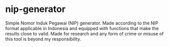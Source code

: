 # nip-generator
Simple Nomor Induk Pegawai (NIP) generator. Made according to the NIP format applicable in Indonesia and equipped with functions that make the results close to valid.
Made for research and any form of crime or misuse of this tool is beyond my responsibility.
